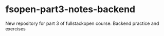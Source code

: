 # fsopen-part3-notes-backend
New repository for part 3 of fullstackopen course. Backend practice and exercises
